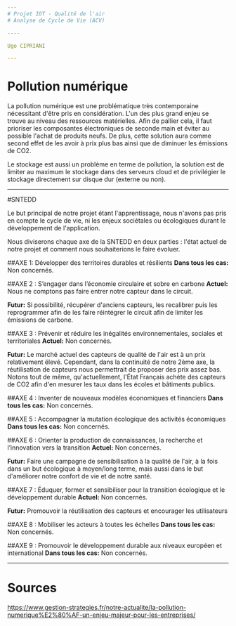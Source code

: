 ```yaml
---
# Projet IOT - Qualité de l'air
# Analyse de Cycle de Vie (ACV)

----

Ugo CIPRIANI

---
```

# Pollution numérique
La pollution numérique est une problématique très contemporaine nécessitant d'être pris en considération.
L'un des plus grand enjeu se trouve au niveau des ressources matérielles. Afin de pallier cela, il faut prioriser les composantes électroniques de seconde main et éviter au possible l'achat de produits neufs. De plus, cette solution aura comme second effet de les avoir à prix plus bas ainsi que de diminuer les émissions de CO2.
 
Le stockage est aussi un problème en terme de pollution, la solution est de limiter au maximum le stockage dans des serveurs cloud et de privilégier le stockage directement sur disque dur (externe ou non).

---
#SNTEDD

Le but principal de notre projet étant l'apprentissage, nous n'avons pas pris en compte le cycle de vie, ni les enjeux sociétales ou écologiques durant le développement de l'application.

Nous diviserons chaque axe de la SNTEDD en deux parties : l'état actuel de notre projet et comment nous souhaiterions le faire évoluer.

##AXE 1: Développer des territoires durables et résilients
**Dans tous les cas:** Non concernés.

##AXE 2 : S’engager dans l’économie circulaire et sobre en carbone
**Actuel:** Nous ne comptons pas faire entrer notre capteur dans le circuit.

**Futur:** Si possibilité, récupérer d'anciens capteurs,  les recalibrer puis les reprogrammer afin de les faire réintégrer le circuit afin de limiter les émissions de carbone.


##AXE 3 : Prévenir et réduire les inégalités environnementales, sociales et territoriales
**Actuel:** Non concernés.

**Futur:** Le marché actuel des capteurs de qualité de l'air est à un prix relativement élevé. Cependant, dans la continuité de notre 2ème axe, la réutilisation de capteurs nous permettrait de proposer des prix assez bas. Notons tout de même, qu'actuellement, l'État Français achète des capteurs de CO2 afin d'en mesurer les taux dans les écoles et bâtiments publics.

##AXE 4 : Inventer de nouveaux modèles économiques et financiers
**Dans tous les cas:** Non concernés.


##AXE 5 : Accompagner la mutation écologique des activités économiques
**Dans tous les cas:** Non concernés.

##AXE 6 : Orienter la production de connaissances, la recherche et l’innovation vers la transition
**Actuel:** Non concernés.

**Futur:** Faire une campagne de sensibilisation à la qualité de l'air, à la fois dans un but écologique à moyen/long terme, mais aussi dans le but d'améliorer notre confort de vie et de notre santé.


##AXE 7 : Éduquer, former et sensibiliser pour la transition écologique et le développement durable
**Actuel:** Non concernés.

**Futur:** Promouvoir la réutilisation des capteurs et encourager les utilisateurs 


##AXE 8 : Mobiliser les acteurs à toutes les échelles
**Dans tous les cas:** Non concernés.

##AXE 9 : Promouvoir le développement durable aux niveaux européen et international
**Dans tous les cas:** Non concernés.

---
# Sources
<https://www.gestion-strategies.fr/notre-actualite/la-pollution-numerique%E2%80%AF-un-enjeu-majeur-pour-les-entreprises/>